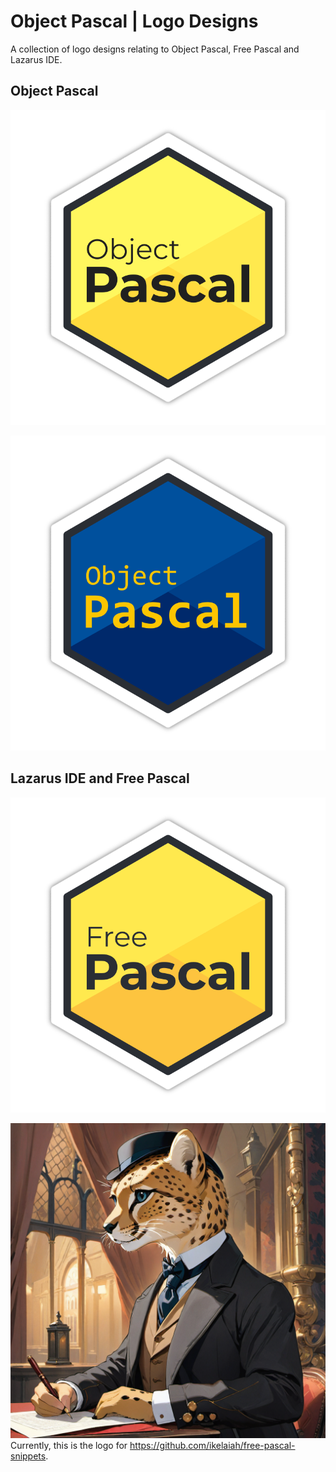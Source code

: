 # Object Pascal | Logo Designs
A collection of logo designs relating to Object Pascal, Free Pascal and Lazarus IDE.

## Object Pascal

![objectpascal-logo.png](objectpascal-logo.png)

![objectpascal-blue-logo.png](objectpascal-blue-logo.png)

## Lazarus IDE and Free Pascal

![objectpascal-fpc-logo.png](objectpascal-fpc-logo.png)

![fpc-lazarus-961785106.png](fpc-lazarus-961785106.png)
Currently, this is the logo for https://github.com/ikelaiah/free-pascal-snippets.